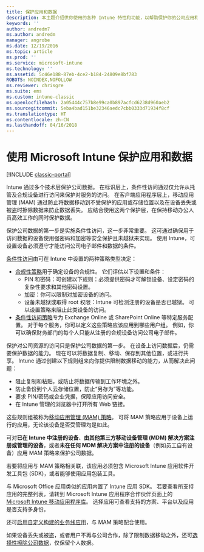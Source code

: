 ```yaml
---
title: 保护应用和数据
description: 本主题介绍供你使用的各种 Intune 特性和功能，以帮助保护你的公司应用和数据。
keywords: ''
author: andredm7
ms.author: andredm
manager: angrobe
ms.date: 12/19/2016
ms.topic: article
ms.prod: ''
ms.service: microsoft-intune
ms.technology: ''
ms.assetid: 5c46e188-87eb-4ce2-b184-24809e8bf783
ROBOTS: NOINDEX,NOFOLLOW
ms.reviewer: chrisgre
ms.suite: ems
ms.custom: intune-classic
ms.openlocfilehash: 2a05444c757b8e99ca0b897acfcd6238d960aeb2
ms.sourcegitcommit: 5eba4bad151be32346aedc7cbb0333d71934f8cf
ms.translationtype: HT
ms.contentlocale: zh-CN
ms.lasthandoff: 04/16/2018
---
```

# <a name="protect-apps-and-data-with-microsoft-intune"></a>使用 Microsoft Intune 保护应用和数据

[!INCLUDE [classic-portal](../includes/classic-portal.md)]

Intune 通过多个技术层保护公司数据。 在标识层上，条件性访问通过仅允许从托管及合规设备进行访问来保护对服务的访问。 在客户端应用程序层上，移动应用管理 (MAM) 通过防止将数据移动到不受保护的应用或存储位置以及在设备丢失或被盗时擦除数据来防止数据丢失。 应结合使用这两个保护层，在保持移动办公人员高效工作的同时保护数据。

保护公司数据的第一步是实施条件性访问，这一步非常重要。 这可通过确保用于访问数据的设备使用强密码和加密等安全保护且未越狱来实现。 使用 Intune，可设置设备必须遵守才能访问公司电子邮件和数据的条件。

[条件性访问](restrict-access-to-email-and-o365-services-with-microsoft-intune.md)由可在 Intune 中设置的两种策略类型决定：
- [合规性策略](introduction-to-device-compliance-policies-in-microsoft-intune.md)用于确定设备的合规性。 它们评估以下设置和条件：
  - PIN 和密码：可创建以下规则：必须提供密码才可解锁设备、设定密码的复杂性要求和其他密码设置。
  - 加密：你可以限制对加密设备的访问。
  - 设备未越狱或取得 root 权限：Intune 可检测注册的设备是否已越狱。 可以设置策略来阻止此类设备的访问。
- [条件性访问策略](restrict-access-to-email-and-o365-services-with-microsoft-intune.md)专为 Exchange Online 或 SharePoint Online 等特定服务配置。 对于每个服务，你可以定义这些策略应该应用到哪些用户组。 例如，你可以确保财务部门的每个人只能从注册的合规设备访问公司电子邮件。

保护对公司资源的访问只是保护公司数据的第一步。 在设备上访问数据后，仍需要保护数据的能力。 现在可以将数据复制、移动、保存到其他位置，或进行共享。 Intune 通过创建以下规则组来向你提供限制数据移动的能力，从而解决此问题：
- 阻止复制和粘贴，或防止将数据传输到工作环境之外。
- 防止备份到个人云存储位置，防止“另存为”等功能。
- 要求 PIN/密码或企业凭据，保障应用访问安全。
- 在 Intune 管理的浏览器中打开所有 Web 链接。

这些规则组被称为[移动应用管理 (MAM) 策略](protect-app-data-using-mobile-app-management-policies-with-microsoft-intune.md)。 可将 MAM 策略应用于设备上运行的应用，无论该设备是否受管理均是如此。  

可对**已在 Intune 中注册的设备**、**由其他第三方移动设备管理 (MDM) 解决方案注册或管理的设备**，或者**未在任何 MDM 解决方案中注册的设备**（例如员工自有设备）应用 MAM 策略来保护公司数据。

若要将应用与 MAM 策略相关联，该应用必须包含 Microsoft Intune 应用软件开发工具包 (SDK)，或者能够使用应用包装工具。

与 Microsoft Office 应用类似的应用内置了 Intune 应用 SDK。 若要查看所支持应用的完整列表，请转到 Microsoft Intune 应用程序合作伙伴页面上的 [Microsoft Intune 移动应用程序库](https://www.microsoft.com/cloud-platform/microsoft-intune-apps)。 选择应用可查看支持的方案、平台以及应用是否支持多身份。

还可[启用自定义构建的业务线应用](/intune/apps-prepare-mobile-application-management)，与 MAM 策略配合使用。

如果设备丢失或被盗，或者用户不再与公司合作，除了限制数据移动之外，还可[选择性擦除公司数据](wipe-managed-company-app-data-with-microsoft-intune.md)，仅保留个人数据。
